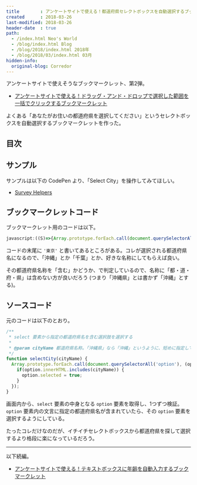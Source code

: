 ```yaml
---
title        : アンケートサイトで使える！都道府県セレクトボックスを自動選択するブックマークレット
created      : 2018-03-26
last-modified: 2018-03-26
header-date  : true
path:
  - /index.html Neo's World
  - /blog/index.html Blog
  - /blog/2018/index.html 2018年
  - /blog/2018/03/index.html 03月
hidden-info:
  original-blog: Corredor
---
```


アンケートサイトで使えそうなブックマークレット、第2弾。

- [アンケートサイトで使える！ドラッグ・アンド・ドロップで選択した範囲を一括でクリックするブックマークレット](/blog/2018/03/25-02.html)

よくある「あなたがお住いの都道府県を選択してください」というセレクトボックスを自動選択するブックマークレットを作った。

## 目次

## サンプル

サンプルは以下の CodePen より、「Select City」を操作してみてほしい。

- [Survey Helpers](https://codepen.io/Neos21/pen/mXgYOb/)

## ブックマークレットコード

ブックマークレット用のコードは以下。

```javascript
javascript:((S)=>{Array.prototype.forEach.call(document.querySelectorAll('option'),e=>{e.innerHTML.includes(S)&&(e.selected=!0)})})('東京');
```

コードの末尾に `'東京'` と書いてあるところがある。コレが選択される都道府県名になるので、「沖縄」とか「千葉」とか、好きな名称にしてもらえば良い。

その都道府県名称を「含む」かどうか、で判定しているので、名称に「都・道・府・県」は含めない方が良いだろう (つまり「沖縄県」とは書かず「沖縄」とする)。

## ソースコード

元のコードは以下のとおり。

```javascript
/**
 * select 要素から指定の都道府県名を含む選択肢を選択する
 * 
 * @param cityName 都道府県名称。「沖縄県」なら「沖縄」というように、短めに指定しておく
 */
function selectCity(cityName) {
  Array.prototype.forEach.call(document.querySelectorAll('option'), (option) => {
    if(option.innerHTML.includes(cityName)) {
      option.selected = true;
    }
  });
}
```

画面内から、`select` 要素の中身となる `option` 要素を取得し、1つずつ検証。`option` 要素内の文言に指定の都道府県名が含まれていたら、その `option` 要素を選択するようにしている。

たったコレだけなのだが、イチイチセレクトボックスから都道府県を探して選択するより格段に楽になっているだろう。

---

以下続編。

- [アンケートサイトで使える！テキストボックスに年齢を自動入力するブックマークレット](/blog/2018/03/29-01.html)
